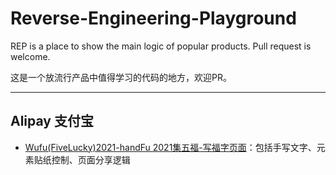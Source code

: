 # Reverse-Engineering-Playground
REP is a place to show the main logic of popular products. Pull request is welcome.

这是一个放流行产品中值得学习的代码的地方，欢迎PR。

-----

## Alipay 支付宝

* [Wufu(FiveLucky)2021-handFu 2021集五福-写福字页面](https://github.com/aguaitech/Reverse-Engineering-Playground/blob/main/alipay/wufu2021/handFu.js)：包括手写文字、元素贴纸控制、页面分享逻辑
